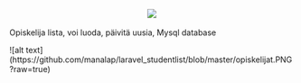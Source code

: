 <p align="center"><a href="https://laravel.com" target="_blank"><img src="https://raw.githubusercontent.com/laravel/art/master/logo-lockup/5%20SVG/2%20CMYK/1%20Full%20Color/laravel-logolockup-cmyk-red.svg" width="400"></a></p>



<p>Opiskelija lista, voi luoda, päivitä uusia, Mysql database</p>
<p></p>
![alt text](https://github.com/manalap/laravel_studentlist/blob/master/opiskelijat.PNG?raw=true)
